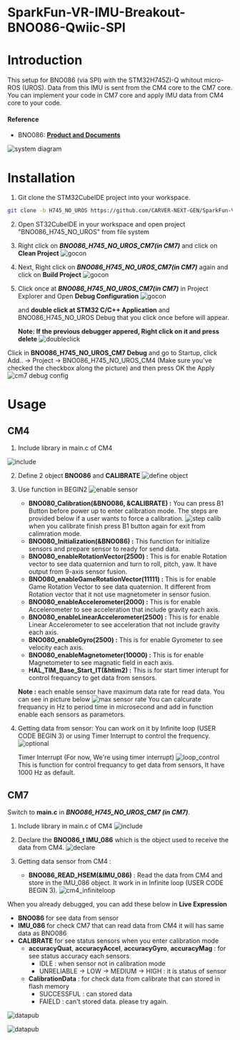 # SparkFun-VR-IMU-Breakout-BNO086-Qwiic-SPI

# Introduction
This setup for BNO086 (via SPI) with the STM32H745ZI-Q whitout micro-ROS (UROS). Data from this IMU is sent from the CM4 core to the CM7 core. You can implement your code in CM7 core and apply IMU data from CM4 core to your code.

#### Reference 
- BNO086: **[Product and Documents](https://www.sparkfun.com/products/22857)**

![system diagram](image/system_diagram_no_uros.png)

# Installation

1. Git clone the STM32CubeIDE project into your workspace.
```bash
git clone -b H745_NO_UROS https://github.com/CARVER-NEXT-GEN/SparkFun-VR-IMU-Breakout-BNO086-Qwiic-SPI.git
```

2. Open ST32CubeIDE in your workspace and open project "BNO086_H745_NO_UROS" from file system

3. Right click on ***BNO086_H745_NO_UROS_CM7(in CM7)*** and click on **Clean Project**
![gocon](image/1.png)

4. Next, Right click on ***BNO086_H745_NO_UROS_CM7(in CM7)*** again and click on **Build Project**
![gocon](image/2.png)

5. Click once at ***BNO086_H745_NO_UROS_CM7(in CM7)*** in Project Explorer and Open **Debug Configuration** 
![gocon](image/3.png)

    
    and **double click at STM32 C/C++ Application** and BNO086_H745_NO_UROS Debug that you click once before will appear.
    
    **Note: If the previous debugger appered, Right click on it and press delete** 
![doubleclick](image/4.png)

Click in **BNO086_H745_NO_UROS_CM7 Debug** and go to Startup, click Add.. -> Project -> BNO086_H745_NO_UROS_CM4 (Make sure you've checked the checkbox along the picture) and then press OK the Apply
![cm7 debug config](image/5.png)


# Usage

## CM4

1. Include library in main.c of CM4

![include](image/include.png)


2. Define 2 object **BNO086** and **CALIBRATE**
![define object](image/begin_pv.png)

3. Use function in BEGIN2
![enable sensor](image/pvvarcm4.png)
    - **BNO080_Calibration(&BNO086, &CALIBRATE) :** You can press B1 Button before power up to enter calibration mode. The steps are provided below if a user wants to force a calibration.
    ![step calib](image/calibration_step.png)
    when you calibrate finish press B1 button again for exit from calimration mode.
    - **BNO080_Initialization(&BNO086) :** This function for initialize sensors and prepare sensor to ready for send data.
    - **BNO080_enableRotationVector(2500) :** This is for enable Rotation vector to see data quaternion and turn to roll, pitch, yaw. It have output from 9-axis sensor fusion.
    - **BNO080_enableGameRotationVector(11111) :** This is for enable Game Rotation Vector to see data quaternion. It different from Rotation vector that it not use  magnetometer in sensor fusion. 
    - **BNO080_enableAccelerometer(2000) :** This is for enable Accelerometer to see acceleration that include gravity each axis. 
    - **BNO080_enableLinearAccelerometer(2500) :** This is for enable Linear Accelerometer to see acceleration that not include gravity each axis. 
    - **BNO080_enableGyro(2500) :** This is for enable Gyrometer to see velocity each axis.
    - **BNO080_enableMagnetometer(10000) :** This is for enable Magnetometer to see magnatic field in each axis.
    - **HAL_TIM_Base_Start_IT(&htim2) :** This is for start timer interupt for control frequancy to get data from sensors.

    **Note :** each enable sensor have maximum data rate for read data. You can see in picture below
    ![max sensor rate](image/max_sensor_rate.png)
    You can calcurate frequancy in Hz to period time in microsecond and add in function enable each sensors as parametors.

4. Getting data from sensor: You can work on it by Infinite loop (USER CODE BEGIN 3) or using Timer Interrupt to control the frequency. 
![optional](image/Nouros_infiniteloop.png)

    Timer Interrupt (For now, We're using timer interrupt)
![loop_control](image/Nouros_loop_control.png)
This is function for control frequancy to get data from sensors, It have 1000 Hz as default.

## CM7
Switch to **main.c** in ***BNO086_H745_NO_UROS_CM7 (in CM7)***. 

1. Include library in main.c of CM4
![include](image/include.png)

2. Declare the **BNO086_t IMU_086** which is the object used to receive the data from CM4.
![declare](image/declare_IMU_086.png)

3. Getting data sensor from CM4 : 
    - **BNO086_READ_HSEM(&IMU_086)** : Read the data from CM4 and store in the IMU_086 object. It work in in Infinite loop (USER CODE BEGIN 3).
![cm4_infiniteloop](image/Nouros_Infiniteloop_cm4.png)

When you already debugged, you can add these below in **Live Expression**
   - **BNO086** for see data from sensor
   - **IMU_086** for check CM7 that can read data from CM4 it will has same data as BNO086
   - **CALIBRATE**  for see status sensors when you enter calibration mode
        - **accuracyQuat**, **accuracyAccel**, **accuracyGyro**, **accuracyMag** : for see status accuracy each sensors
            - IDLE : when sensor not in calibration mode
            - UNRELIABLE -> LOW -> MEDIUM -> HIGH : it is status of sensor
        - **CalibrationData** : for check data from calibrate that can stored in flash memory
            - SUCCESSFUL : can stored data
            - FAIELD : can't stored data. please try again.

![datapub](image/liveExp1.png)

![datapub](image/LiveExp2.png)
